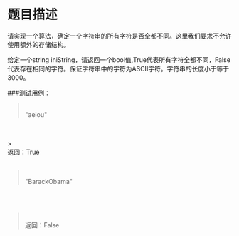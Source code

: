 
# 题目描述

请实现一个算法，确定一个字符串的所有字符是否全都不同。这里我们要求不允许使用额外的存储结构。

给定一个string iniString，请返回一个bool值,True代表所有字符全都不同，False代表存在相同的字符。保证字符串中的字符为ASCII字符。字符串的长度小于等于3000。

###测试用例：

><br />"aeiou"
<br />

<br />
><br />返回：True  
<br />

<br />

><br />"BarackObama" 
<br />

<br />

><br />返回：False 
<br />

